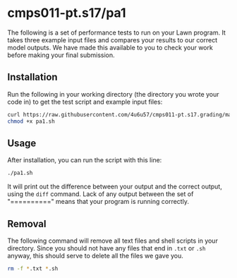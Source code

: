 # cmps011-pt.s17/pa1

The following is a set of performance tests to run on your Lawn program. It takes three example input files and compares your results to our correct model outputs. We have made this available to you to check your work before making your final submission.

## Installation

Run the following in your working directory (the directory you wrote your code in) to get the test script and example input files:

```bash
curl https://raw.githubusercontent.com/4u6u57/cmps011-pt.s17.grading/master/pa1/pa1.sh > pa1.sh
chmod +x pa1.sh
```

## Usage

After installation, you can run the script with this line:

```bash
./pa1.sh
```

It will print out the difference between your output and the correct output, using the `diff` command. Lack of any output between the set of "==========" means that your program is running correctly.

## Removal

The following command will remove all text files and shell scripts in your directory. Since you should not have any files that end in `.txt` or `.sh` anyway, this should serve to delete all the files we gave you.

```bash
rm -f *.txt *.sh
```

